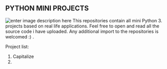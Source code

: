 


## PYTHON MINI PROJECTS

![enter image description here](https://www.technotification.com/wp-content/uploads/2017/05/Python-programming-for-hackers-compressed.jpg)
This repositories contain all mini Python 3. projects based on real life applications. Feel free to open and read all the source code i have uploaded. Any additional import to the repositories is welcomed :) .

Project list:

 1. Capitalize
 2. 
